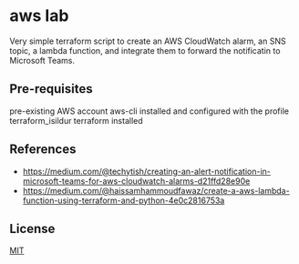 # aws lab

Very simple terraform script to create an AWS CloudWatch alarm, an SNS topic, a lambda function, and integrate them to forward the notificatin to Microsoft Teams.

## Pre-requisites
pre-existing AWS account
aws-cli installed and configured with the profile terraform_isildur
terraform installed

## References
- https://medium.com/@techytish/creating-an-alert-notification-in-microsoft-teams-for-aws-cloudwatch-alarms-d21ffd28e90e
- https://medium.com/@haissamhammoudfawaz/create-a-aws-lambda-function-using-terraform-and-python-4e0c2816753a

## License

[MIT](https://choosealicense.com/licenses/mit/)


